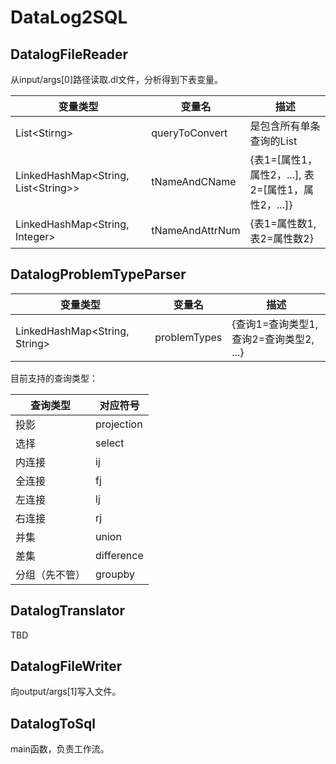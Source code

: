 # DataLog2SQL

## DatalogFileReader

从input/args[0]路径读取.dl文件，分析得到下表变量。

| 变量类型                                | 变量名          | 描述                                                  |
| --------------------------------------- | --------------- | ----------------------------------------------------- |
| List\<Stirng\>                          | queryToConvert  | 是包含所有单条查询的List                              |
| LinkedHashMap\<String, List\<String\>\> | tNameAndCName   | {表1=\[属性1，属性2，...\], 表2=\[属性1，属性2，...]} |
| LinkedHashMap<String, Integer>          | tNameAndAttrNum | {表1=属性数1, 表2=属性数2}                            |



## DatalogProblemTypeParser

| 变量类型                        | 变量名       | 描述                                    |
| ------------------------------- | ------------ | --------------------------------------- |
| LinkedHashMap\<String, String\> | problemTypes | {查询1=查询类型1, 查询2=查询类型2, ...} |

目前支持的查询类型：

| 查询类型       | 对应符号   |
| -------------- | ---------- |
| 投影           | projection |
| 选择           | select     |
| 内连接         | ij         |
| 全连接         | fj         |
| 左连接         | lj         |
| 右连接         | rj         |
| 并集           | union      |
| 差集           | difference |
| 分组（先不管） | groupby    |



## DatalogTranslator

TBD



## DatalogFileWriter

向output/args[1]写入文件。



## DatalogToSql

main函数，负责工作流。
